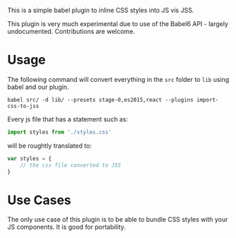 This is a simple babel plugin to inline CSS styles into JS vis JSS.

This plugin is very much experimental due to use of the Babel6 API - largely undocumented. Contributions are welcome.

# Usage

The following command will convert everything in the `src` folder to `lib` using babel and our plugin.

    babel src/ -d lib/ --presets stage-0,es2015,react --plugins import-css-to-jss

Every js file that has a statement such as:

```javascript
import styles from './styles.css'
```

will be roughtly translated to:

```javascript
var styles = {
    // the css file converted to JSS 
}
```

# Use Cases

The only use case of this plugin is to be able to bundle CSS styles with your JS components. It is good for portability.

